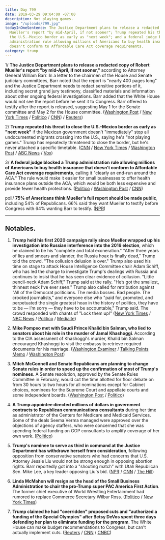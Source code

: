 ```yaml
---
title: Day 799
date: 2019-03-29 09:04:00 -07:00
description: Not playing games.
image: "/uploads/799.jpg"
todayInOneSentence: The Justice Department plans to release a redacted copy of Robert
  Mueller's report "by mid-April, if not sooner"; Trump repeated his threat to close
  the U.S.-Mexico border as early as "next week"; and a federal judge blocked a Trump
  administration rule allowing millions of Americans to buy health insurance that
  doesn't conform to Affordable Care Act coverage requirements.
category: trump
---
```


1/ **The Justice Department plans to release a redacted copy of Robert Mueller's report "by mid-April, if not sooner,"** according to Attorney General William Barr. In a letter to the chairmen of the House and Senate judiciary committees, Barr noted that the report is "nearly 400 pages long" and the Justice Department needs to redact sensitive portions of it, including secret grand jury testimony, classified materials and information about other ongoing federal investigations. Barr added that the White House would not see the report before he sent it to Congress. Barr offered to testify after the report is released, suggesting May 1 for the Senate committee and May 2 for the House committee. ([Washington Post](https://www.washingtonpost.com/world/national-security/mueller-report-will-be-delivered-by-mid-april-if-not-sooner-attorney-general-tells-congress/2019/03/29/288a3692-524c-11e9-a3f7-78b7525a8d5f_story.html) / [New York Times](https://www.nytimes.com/2019/03/29/us/politics/barr-mueller-report.html) / [Politico](https://www.politico.com/story/2019/03/29/attorney-general-doj-to-release-mueller-report-by-mid-april-if-not-sooner-1243851) / [CNN](https://www.cnn.com/2019/03/29/politics/william-barr-robert-mueller-special-counsel-report/index.html)) / [Reuters](https://www.reuters.com/article/us-usa-trump-russia/u-s-attorney-general-barr-to-release-redacted-copy-of-mueller-report-in-mid-april-idUSKCN1RA2CN))

2/ **Trump repeated his threat to close the U.S.-Mexico border as early as "next week"** if the Mexican government doesn't "immediately" stop all undocumented migrants crossing into the U.S., saying he's "not playing games." Trump has repeatedly threatened to close the border, but he's never attached a specific timetable. ([CNN](https://www.cnn.com/2019/03/29/politics/donald-trump-border-closure-again/index.html) / [New York Times](https://www.nytimes.com/2019/03/29/us/politics/trump-mexico-illegal-immigration.html) / [Washington Post](https://www.washingtonpost.com/politics/trump-threatens-to-close-the-southern-border-next-week-voicing-heightened-frustration-with-mexico/2019/03/29/cb61c190-5211-11e9-88a1-ed346f0ec94f_story.html) / [ABC News](https://abcnews.go.com/Politics/trump-threatens-completely-close-southern-border-early-week/story?id=62040724) / [Vox](https://www.vox.com/2019/3/29/18287101/trump-close-border-us-mexico-tweets))

3/ **A federal judge blocked a Trump administration rule allowing millions of Americans to buy health insurance that doesn't conform to Affordable Care Act coverage requirements**, calling it "clearly an end-run around the ACA." The rule would make it easier for small businesses to offer health insurance plans outside the ACA, which would be both less expensive and provide fewer health protections. ([Politico](https://www.politico.com/story/2019/03/28/trump-health-care-1306928) / [Washington Post](https://www.washingtonpost.com/nation/2019/03/29/clearly-an-end-run-federal-judge-strikes-down-trump-administrations-health-plan-go-around-obamacare/) / [CNN](https://www.cnn.com/2019/03/28/politics/trump-obamacare-courts/index.html))

poll/ **75% of Americans think Mueller's full report should be made public**, including 54% of Republicans. 66% said they want Mueller to testify before Congress with 64% wanting Barr to testify. ([NPR](https://www.npr.org/2019/03/29/707713994/poll-after-barr-letter-overwhelming-majority-wants-full-mueller-report-released))

---

## Notables.

1. **Trump held his first 2020 campaign rally since Mueller wrapped up his investigation into Russian interference into the 2016 election**, which he claimed to be his "complete and total exoneration." "After three years of lies and smears and slander, the Russia hoax is finally dead," Trump told the crowd. "The collusion delusion is over." Trump also used his time on stage to attack House Intelligence Committee chair Adam Schiff, who has led the charge to investigate Trump's dealings with Russia and continues to insist that he has seen clear evidence of collusion. "Little pencil-neck Adam Schiff," Trump said at the rally. "He’s got the smallest, thinnest neck I’ve ever seen." Trump also called for retribution against "All of the Democrat politicians. The media bosses. Bad people. The crooked journalists," and everyone else who "paid for, promoted, and perpetuated the single greatest hoax in the history of politics, they have to be — I’m sorry — they have to be accountable," Trump said. The crowd responded with chants of "Lock them up!" ([New York Times](https://www.nytimes.com/2019/03/28/us/politics/trump-rally-grand-rapids.html) / [NBC News](https://www.nbcnews.com/politics/white-house/trump-takes-victory-lap-russia-hoax-finally-dead-n988696) / [Politico](https://www.politico.com/story/2019/03/28/trump-campaign-rally-michigan-1243156) / [Mediaite](https://www.mediaite.com/trump/trump-mocks-and-jeers-media-calls-for-revenge-as-crowd-chants-lock-them-up/))

2. **Mike Pompeo met with Saudi Prince Khalid bin Salman, who lied to senators about his role in the murder of Jamal Khashoggi**. According to the CIA assessment of Khashoggi's murder, Khalid bin Salman encouraged Khashoggi to visit the embassy to retrieve required documents for his marriage. ([Washington Examiner](https://www.washingtonexaminer.com/policy/defense-national-security/pompeo-meets-saudi-prince-who-lured-jamal-khashoggi-to-his-death) / [Talking Points Memo](https://talkingpointsmemo.com/news/report-pompeo-met-with-saudi-prince-helped-coax-khashoggi-site-of-his-murder) / [Washington Post](https://www.washingtonpost.com/opinions/global-opinions/how-the-mysteries-of-khashoggis-murder-have-rocked-the-us-saudi-partnership/2019/03/29/cf060472-50af-11e9-a3f7-78b7525a8d5f_story.html))

3. **Mitch McConnell and Senate Republicans are planning to change Senate rules in order to speed up the confirmation of most of Trump's nominees**. A Senate resolution, approved by the Senate Rules Committee in February, would cut the time allotted for floor debate on from 30 hours to two hours for all nominations except for Cabinet choices, nominees for the Supreme Court and appellate courts and some independent boards. ([Washington Post](https://www.washingtonpost.com/powerpost/mcconnell-moves-to-change-senate-rules-to-speed-up-confirmation-of-trump-nominees/2019/03/28/49aae44c-5194-11e9-8d28-f5149e5a2fda_story.html) / [Politico](https://www.politico.com/story/2019/03/28/mcconnell-judicial-confirmation-1242762))

4. **A Trump appointee directed millions of dollars in government contracts to Republican communications consultants** during her time as administrator of the Centers for Medicare and Medicaid Services. Some of the deals Seema Verma managed were approved over the objections of agency staffers, who were concerned that she was spending federal funding on GOP consultants to amplify coverage of her own work. ([Politico](https://www.politico.com/story/2019/03/29/seema-verma-contracts-1306652))

5. **Trump's nominee to serve as third in command at the Justice Department has withdrawn herself from consideration**, following opposition from conservative senators who had concerns that U.S. Attorney Jessie Liu would not be strong enough in opposing abortion rights. Barr reportedly got into a "shouting match" with Utah Republican Sen. Mike Lee, a key leader opposing Liu's bid. ([NPR](https://www.npr.org/2019/03/29/707938914/nominee-for-no-3-at-justice-department-withdraws-after-backlash-from-gop-senator) / [CNN](https://www.cnn.com/2019/03/28/politics/justice-department-jessie-liu/index.html) / [The Hill](https://thehill.com/homenews/senate/436451-trump-attorney-general-had-shouting-match-with-gop-senator-over-withdrawn))

6. **Linda McMahon will resign as the head of the Small Business Administration to chair the pro-Trump super PAC America First Action**. The former chief executive of World Wrestling Entertainment had rumored to replace Commerce Secretary Wilbur Ross. ([Politico](https://www.politico.com/story/2019/03/29/linda-mcmahon-to-resign-as-head-of-small-business-administration-1243495) / [New York Times](https://www.nytimes.com/2019/03/29/us/politics/linda-mcmahon-small-business-trump.html))

7. **Trump claimed he had "overridden" proposed cuts and "authorized a funding of the Special Olympics" after Betsy DeVos spent three days defending her plan to eliminate funding for the program**. The White House can make budget recommendations to Congress, but can't actually implement cuts. ([Reuters](https://www.reuters.com/article/us-usa-special-olympics-idUSKCN1R92RW) / [CNN](https://www.cnn.com/2019/03/28/politics/trump-special-olympics-override-devos/index.html) / [CNBC](https://www.cnbc.com/2019/03/28/trump-to-fund-special-olympics-overrides-betsy-devos-planned-cuts.html))